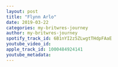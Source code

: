 ```yaml
---
layout: post
title: "Flynn Arlo"
date: 2019-03-22
categories: my-britwres-journey
author: my-britwres-journey
spotify_track_id: 6B1nYI2z5ZLwgtTHdpFAaE
youtube_video_id: 
apple_track_id: 1000484924141
youtube_metadata: 
---
```


